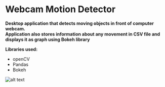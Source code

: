 # Webcam Motion Detector

**Desktop application that detects moving objects in front of computer webcam.  
Application also stores information about any movement in CSV file and displays it as graph using Bokeh library**

**Libraries used:**
- openCV
- Pandas
- Bokeh

![alt text](https://raw.githubusercontent.com/dawidbudzynski/webcam_motion_detector_openCV/master/example.gif)
